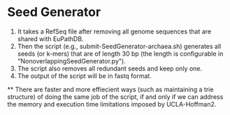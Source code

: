 # Seed Generator

1. It takes a RefSeq file after removing all genome sequences that are shared with EuPathDB.  
2. Then the script (e.g., submit-SeedGenerator-archaea.sh) generates all seeds (or k-mers) that are of length 30 bp (the length is configurable in "NonoverlappingSeedGenerator.py").
3. The script also removes all redundant seeds and keep only one.
4. The output of the script will be in fastq format.

** There are faster and more effiecient ways (such as maintaining a trie structure) of doing the same job of the script, if and only if we can address the memory and execution time limitations imposed by UCLA-Hoffman2.
